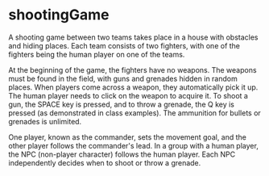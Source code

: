 # shootingGame
A shooting game between two teams takes place in a house with obstacles and hiding places. Each team consists of two fighters, with one of the fighters being the human player on one of the teams.

At the beginning of the game, the fighters have no weapons. The weapons must be found in the field, with guns and grenades hidden in random places. When players come across a weapon, they automatically pick it up. The human player needs to click on the weapon to acquire it. To shoot a gun, the SPACE key is pressed, and to throw a grenade, the Q key is pressed (as demonstrated in class examples). The ammunition for bullets or grenades is unlimited.

One player, known as the commander, sets the movement goal, and the other player follows the commander's lead. In a group with a human player, the NPC (non-player character) follows the human player. Each NPC independently decides when to shoot or throw a grenade.
